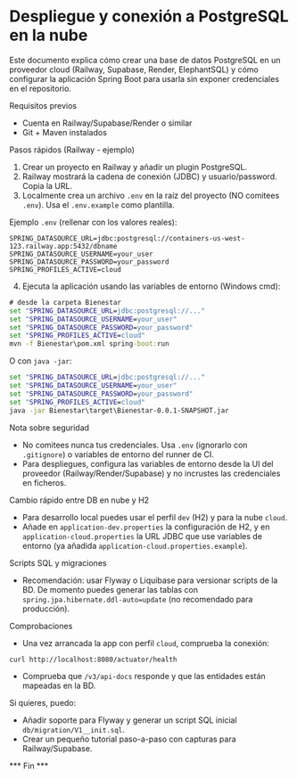 # Despliegue y conexión a PostgreSQL en la nube

Este documento explica cómo crear una base de datos PostgreSQL en un proveedor cloud (Railway, Supabase, Render, ElephantSQL) y cómo configurar la aplicación Spring Boot para usarla sin exponer credenciales en el repositorio.

Requisitos previos
- Cuenta en Railway/Supabase/Render o similar
- Git + Maven instalados

Pasos rápidos (Railway - ejemplo)
1. Crear un proyecto en Railway y añadir un plugin PostgreSQL.
2. Railway mostrará la cadena de conexión (JDBC) y usuario/password. Copia la URL.
3. Localmente crea un archivo `.env` en la raíz del proyecto (NO comitees `.env`). Usa el `.env.example` como plantilla.

Ejemplo `.env` (rellenar con los valores reales):

```
SPRING_DATASOURCE_URL=jdbc:postgresql://containers-us-west-123.railway.app:5432/dbname
SPRING_DATASOURCE_USERNAME=your_user
SPRING_DATASOURCE_PASSWORD=your_password
SPRING_PROFILES_ACTIVE=cloud
```

4. Ejecuta la aplicación usando las variables de entorno (Windows cmd):

```cmd
# desde la carpeta Bienestar
set "SPRING_DATASOURCE_URL=jdbc:postgresql://..."
set "SPRING_DATASOURCE_USERNAME=your_user"
set "SPRING_DATASOURCE_PASSWORD=your_password"
set "SPRING_PROFILES_ACTIVE=cloud"
mvn -f Bienestar\pom.xml spring-boot:run
```

O con `java -jar`:

```cmd
set "SPRING_DATASOURCE_URL=jdbc:postgresql://..."
set "SPRING_DATASOURCE_USERNAME=your_user"
set "SPRING_DATASOURCE_PASSWORD=your_password"
set "SPRING_PROFILES_ACTIVE=cloud"
java -jar Bienestar\target\Bienestar-0.0.1-SNAPSHOT.jar
```

Nota sobre seguridad
- No comitees nunca tus credenciales. Usa `.env` (ignorarlo con `.gitignore`) o variables de entorno del runner de CI.
- Para despliegues, configura las variables de entorno desde la UI del proveedor (Railway/Render/Supabase) y no incrustes las credenciales en ficheros.

Cambio rápido entre DB en nube y H2
- Para desarrollo local puedes usar el perfil `dev` (H2) y para la nube `cloud`.
- Añade en `application-dev.properties` la configuración de H2, y en `application-cloud.properties` la URL JDBC que use variables de entorno (ya añadida `application-cloud.properties.example`).

Scripts SQL y migraciones
- Recomendación: usar Flyway o Liquibase para versionar scripts de la BD. De momento puedes generar las tablas con `spring.jpa.hibernate.ddl-auto=update` (no recomendado para producción).

Comprobaciones
- Una vez arrancada la app con perfil `cloud`, comprueba la conexión:

```
curl http://localhost:8080/actuator/health
```

- Comprueba que `/v3/api-docs` responde y que las entidades están mapeadas en la BD.

Si quieres, puedo:
- Añadir soporte para Flyway y generar un script SQL inicial `db/migration/V1__init.sql`.
- Crear un pequeño tutorial paso-a-paso con capturas para Railway/Supabase.

*** Fin ***
